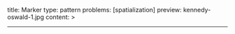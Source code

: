 title: Marker
type: pattern
problems: [spatialization]
preview: kennedy-oswald-1.jpg
content: >
    
---